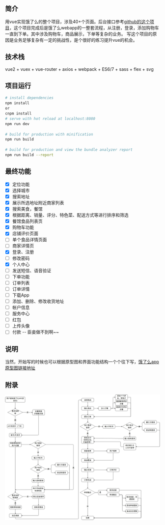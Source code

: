 ## 简介
用vue实现饿了么的整个项目，涉及40+个页面。后台接口参考[github的这个项目](https://github.com/bailicangdu/node-elm/blob/master/API.md)，这个项目完成后是饿了么webapp的一整套流程，从注册，登录，添加购物车一直到下单。其中涉及购物车，商品展示，下单等复杂的业务。
写这个项目的原因是业务足够复杂有一定的挑战性，是个很好的练习提升vue的机会。

## 技术栈
vue2 + vuex + vue-router + axios + webpack + ES6/7 + sass + flex + svg

## 项目运行

``` bash
# install dependencies
npm install
or
cnpm install
# serve with hot reload at localhost:8080
npm run dev

# build for production with minification
npm run build

# build for production and view the bundle analyzer report
npm run build --report
```
## 最终功能
- [x] 定位功能
- [x] 选择城市
- [x] 搜索地址
- [x] 展示所选地址附近商家列表
- [x] 搜索美食，餐馆
- [x] 根据距离、销量、评分、特色菜、配送方式等进行排序和筛选
- [x] 餐馆食品列表页
- [x] 购物车功能
- [x] 店铺评价页面
- [ ] 单个食品详情页面
- [ ] 商家详情页
- [x] 登录、注册
- [ ] 修改密码
- [x] 个人中心
- [ ] 发送短信、语音验证
- [ ] 下单功能
- [ ] 订单列表
- [ ] 订单详情
- [ ] 下载App
- [ ] 添加、删除、修改收货地址
- [ ] 帐户信息
- [ ] 服务中心
- [ ] 红包
- [ ] 上传头像
- [ ] 付款 -- 臣妾做不到啊~~
## 说明
 当然，开始写的时候也可以根据原型图和界面功能结构一个个往下写，[饿了么app原型图链接地址](https://www.xiaopiu.com/user?uid=5b69b06ec496fe18064cd5c0&libPop=project&libId=5b69b085c496fe18064cd5c2)

## 附录
![图片](https://github.com/kkxiaojun/vue-ele-kk/blob/master/static/main.jpg)
